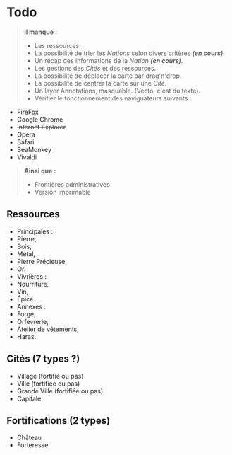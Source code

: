 # Todo

> **Il manque :**
> - Les ressources.
> - La possibilité de trier les _Nations_ selon divers critères **_(en cours)_**.
> - Un récap des informations de la _Nation_ **_(en cours)_**.
> - Les gestions des _Cités_ et des ressources.  
> - La possibilité de déplacer la carte par drag'n'drop.
> - La possibilité de centrer la carte sur une _Cité_.  
> - Un layer Annotations, masquable. (Vecto, c'est du texte).
> - Vérifier le fonctionnement des naviguateurs suivants : 
   - FireFox
   - Google Chrome
   - ~~Internet Explorer~~
   - Opera
   - Safari
   - SeaMonkey
   - Vivaldi

> **Ainsi que :**
> - Frontières administratives
> - Version imprimable

## Ressources
 
 - Principales :
  - Pierre,
  - Bois,
  - Métal,
  - Pierre Précieuse,
  - Or.
 - Vivrières :
  - Nourriture,
  - Vin,
  - Épice.
 - Annexes :
  - Forge,
  - Orfèvrerie,
  - Atelier de vêtements,
  - Haras.

## Cités (7 types ?)

 - Village (fortifié ou pas)
 - Ville (fortifiée ou pas)
 - Grande Ville (fortifiée ou pas)
 - Capitale

## Fortifications (2 types)

 - Château
 - Forteresse
